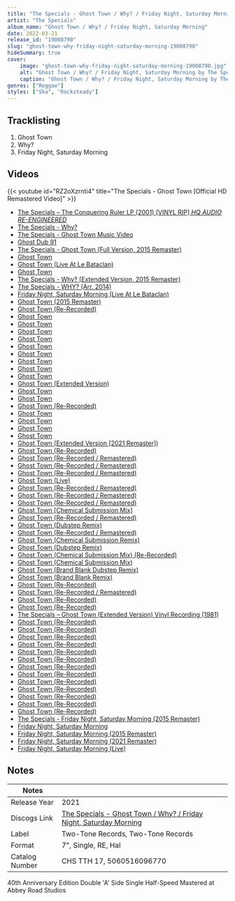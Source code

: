```yaml
---
title: "The Specials - Ghost Town / Why? / Friday Night, Saturday Morning"
artist: "The Specials"
album_name: "Ghost Town / Why? / Friday Night, Saturday Morning"
date: 2022-03-21
release_id: "19008790"
slug: "ghost-town-why-friday-night-saturday-morning-19008790"
hideSummary: true
cover:
    image: "ghost-town-why-friday-night-saturday-morning-19008790.jpg"
    alt: "Ghost Town / Why? / Friday Night, Saturday Morning by The Specials"
    caption: "Ghost Town / Why? / Friday Night, Saturday Morning by The Specials"
genres: ["Reggae"]
styles: ["Ska", "Rocksteady"]
---
```

## Tracklisting
1. Ghost Town
2. Why?
3. Friday Night, Saturday Morning

## Videos
{{< youtube id="RZ2oXzrnti4" title="The Specials - Ghost Town [Official HD Remastered Video]" >}}
- [The Specials ‎– The Conquering Ruler LP (2001) [VINYL RIP] *HQ AUDIO* *RE-ENGINEERED*](https://www.youtube.com/watch?v=mELEK9q4QjY)
- [The Specials - Why?](https://www.youtube.com/watch?v=a8PoqDzQ5qs)
- [The Specials - Ghost Town Music Video](https://www.youtube.com/watch?v=MsH_6VL6K58)
- [Ghost Dub 91](https://www.youtube.com/watch?v=PhMhcnV1QDw)
- [The Specials - Ghost Town (Full Version, 2015 Remaster)](https://www.youtube.com/watch?v=0WMdfB7ZavY)
- [Ghost Town](https://www.youtube.com/watch?v=far9uLfnYtU)
- [Ghost Town (Live At Le Bataclan)](https://www.youtube.com/watch?v=7BjsnQ4tDLg)
- [Ghost Town](https://www.youtube.com/watch?v=ByRCHCE6Zyw)
- [The Specials - Why? (Extended Version, 2015 Remaster)](https://www.youtube.com/watch?v=WiwwjnLbq2g)
- [The Specials - WHY? (Arr. 2014)](https://www.youtube.com/watch?v=OD_7JEjfKr4)
- [Friday Night, Saturday Morning (Live At Le Bataclan)](https://www.youtube.com/watch?v=sYLaOogukHk)
- [Ghost Town (2015 Remaster)](https://www.youtube.com/watch?v=kaCNBgm5Mqg)
- [Ghost Town (Re-Recorded)](https://www.youtube.com/watch?v=suEaQwqoEBA)
- [Ghost Town](https://www.youtube.com/watch?v=7f9I7_U_jDg)
- [Ghost Town](https://www.youtube.com/watch?v=tf99XOpHPYE)
- [Ghost Town](https://www.youtube.com/watch?v=k2ZIQWymlwM)
- [Ghost Town](https://www.youtube.com/watch?v=gqHIlW8YhYw)
- [Ghost Town](https://www.youtube.com/watch?v=R1S9CG3pkS0)
- [Ghost Town](https://www.youtube.com/watch?v=ZRFaeJfGeIA)
- [Ghost Town](https://www.youtube.com/watch?v=UaP4ljZv1ME)
- [Ghost Town](https://www.youtube.com/watch?v=nG-pAZWUR9c)
- [Ghost Town](https://www.youtube.com/watch?v=5noVmVdEjl8)
- [Ghost Town (Extended Version)](https://www.youtube.com/watch?v=qiCxtmIDq5I)
- [Ghost Town](https://www.youtube.com/watch?v=d0qnu1ZYcys)
- [Ghost Town](https://www.youtube.com/watch?v=X46whHwfEdo)
- [Ghost Town (Re-Recorded)](https://www.youtube.com/watch?v=bUpuTqCW41I)
- [Ghost Town](https://www.youtube.com/watch?v=UF392XbwzPk)
- [Ghost Town](https://www.youtube.com/watch?v=njEAldevfpc)
- [Ghost Town](https://www.youtube.com/watch?v=TMRcz1-Cl4k)
- [Ghost Town](https://www.youtube.com/watch?v=C5ZAoGtmY1s)
- [Ghost Town (Extended Version [2021 Remaster])](https://www.youtube.com/watch?v=_V1yiR9YZec)
- [Ghost Town (Re-Recorded)](https://www.youtube.com/watch?v=XKYKUDMUNDg)
- [Ghost Town (Re-Recorded / Remastered)](https://www.youtube.com/watch?v=J4DQhJrZWfA)
- [Ghost Town (Re-Recorded / Remastered)](https://www.youtube.com/watch?v=WGl-N47Iprg)
- [Ghost Town (Re-Recorded / Remastered)](https://www.youtube.com/watch?v=xuhpKQJYlUQ)
- [Ghost Town (Live)](https://www.youtube.com/watch?v=t0wi2e-6RPw)
- [Ghost Town (Re-Recorded / Remastered)](https://www.youtube.com/watch?v=5owLIL8XAaE)
- [Ghost Town (Re-Recorded / Remastered)](https://www.youtube.com/watch?v=iwxFUDzpJ-0)
- [Ghost Town (Re-Recorded / Remastered)](https://www.youtube.com/watch?v=dXUjaaXgmD0)
- [Ghost Town [Chemical Submission Mix]](https://www.youtube.com/watch?v=wEfSfpmNZpg)
- [Ghost Town (Re-Recorded / Remastered)](https://www.youtube.com/watch?v=Fhu72NHPsjg)
- [Ghost Town (Dubstep Remix)](https://www.youtube.com/watch?v=7aMoMeDa_MA)
- [Ghost Town (Re-Recorded / Remastered)](https://www.youtube.com/watch?v=AQAIaAoLiQw)
- [Ghost Town (Chemical Submission Remix)](https://www.youtube.com/watch?v=UXabt_oTKNw)
- [Ghost Town (Dubstep Remix)](https://www.youtube.com/watch?v=_TCcLZ70cgI)
- [Ghost Town (Chemical Submission Mix) (Re-Recorded)](https://www.youtube.com/watch?v=jO-8HxnpoRI)
- [Ghost Town (Chemical Submission Mix)](https://www.youtube.com/watch?v=kP5cBIsUBXo)
- [Ghost Town (Brand Blank Dubstep Remix)](https://www.youtube.com/watch?v=5sJiY3OdXhc)
- [Ghost Town (Brand Blank Remix)](https://www.youtube.com/watch?v=RED4OXig-N0)
- [Ghost Town (Re-Recorded)](https://www.youtube.com/watch?v=AJoFQvL91j8)
- [Ghost Town (Re-Recorded / Remastered)](https://www.youtube.com/watch?v=_cm5zDqosEE)
- [Ghost Town (Re-Recorded)](https://www.youtube.com/watch?v=lozZvmm-Lgs)
- [Ghost Town (Re-Recorded)](https://www.youtube.com/watch?v=7FDs_5785es)
- [The Specials ‎– Ghost Town (Extended Version) Vinyl Recording (1981)](https://www.youtube.com/watch?v=L3p4ONDUJww)
- [Ghost Town (Re-Recorded)](https://www.youtube.com/watch?v=QEWFEAQkgwY)
- [Ghost Town (Re-Recorded)](https://www.youtube.com/watch?v=eHHQFcmu0k8)
- [Ghost Town (Re-Recorded)](https://www.youtube.com/watch?v=YZUzwusXwBw)
- [Ghost Town (Re-Recorded)](https://www.youtube.com/watch?v=miNNoYTfO-s)
- [Ghost Town (Re-Recorded)](https://www.youtube.com/watch?v=EYRnm8Bpz0E)
- [Ghost Town (Re-Recorded)](https://www.youtube.com/watch?v=S1euzL_M_9g)
- [Ghost Town (Re-Recorded)](https://www.youtube.com/watch?v=ncSkYY89dRU)
- [Ghost Town (Re-Recorded)](https://www.youtube.com/watch?v=16ZLxf8pbFM)
- [Ghost Town (Re-Recorded)](https://www.youtube.com/watch?v=sC3BLJetUHU)
- [Ghost Town (Re-Recorded)](https://www.youtube.com/watch?v=QhGCeoc2QRs)
- [Ghost Town (Re-Recorded)](https://www.youtube.com/watch?v=zWdukGVU17Q)
- [Ghost Town (Re-Recorded)](https://www.youtube.com/watch?v=TgOCumR2GxI)
- [Ghost Town (Re-Recorded)](https://www.youtube.com/watch?v=oetKVHBFWmk)
- [The Specials - Friday Night, Saturday Morning (2015 Remaster)](https://www.youtube.com/watch?v=Phr7vxxgj7I)
- [Friday Night, Saturday Morning](https://www.youtube.com/watch?v=Mn9ldQNt_OQ)
- [Friday Night, Saturday Morning (2015 Remaster)](https://www.youtube.com/watch?v=tmlfpG6MzZI)
- [Friday Night, Saturday Morning (2021 Remaster)](https://www.youtube.com/watch?v=QHKsa3DuQWU)
- [Friday Night, Saturday Morning (Live)](https://www.youtube.com/watch?v=zt-wV3snjaU)

## Notes
| Notes          |             |
| ---------------| ----------- |
| Release Year   | 2021 |
| Discogs Link   | [The Specials - Ghost Town / Why? / Friday Night, Saturday Morning](https://www.discogs.com/release/19008790-The-Specials-Ghost-Town-Why-Friday-Night-Saturday-Morning) |
| Label          | Two-Tone Records, Two-Tone Records |
| Format         | 7\", Single, RE, Hal |
| Catalog Number | CHS TTH 17, 5060516096770 |

40th Anniversary Edition Double 'A' Side Single Half-Speed Mastered at Abbey Road Studios
